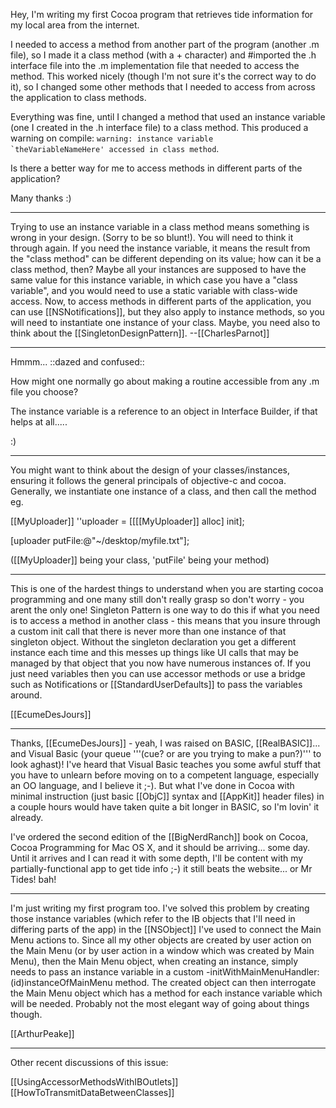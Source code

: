 Hey, I'm writing my first Cocoa program that retrieves tide information for my local area from the internet.

I needed to access a method from another part of the program (another .m file), so I made it a class method (with a + character) and #imported the .h interface file into the .m implementation file that needed to access the method. This worked nicely (though I'm not sure it's the correct way to do it), so I changed some other methods that I needed to access from across the application to class methods.

Everything was fine, until I changed a method that used an instance variable (one I created in the .h interface file) to a class method. This produced a warning on compile: <code>warning: instance variable `theVariableNameHere' accessed in class method</code>.

Is there a better way for me to access methods in different parts of the application?

Many thanks :)

----

Trying to use an instance variable in a class method means something is wrong in your design. (Sorry to be so blunt!). You will need to think it through again. If you need the instance variable, it means the result from the "class method" can be different depending on its value; how can it be a class method, then? Maybe all your instances are supposed to have the same value for this instance variable, in which case you have a "class variable", and you would need to use a static variable with class-wide access.
Now, to access methods in different parts of the application, you can use [[NSNotifications]], but they also apply to instance methods, so you will need to instantiate one instance of your class.
Maybe, you need also to think about the [[SingletonDesignPattern]]. --[[CharlesParnot]]

----

Hmmm... ::dazed and confused::

How might one normally go about making a routine accessible from any .m file you choose?

The instance variable is a reference to an object in Interface Builder, if that helps at all.....

:)

----

You might want to think about the design of your classes/instances, ensuring it follows the general principals of objective-c and cocoa.
Generally, we instantiate one instance of a class, and then call the method eg.

[[MyUploader]] ''uploader = [[[[MyUploader]] alloc] init];

[uploader putFile:@"~/desktop/myfile.txt"];

([[MyUploader]] being your class, 'putFile' being your method)

----

This is one of the hardest things to understand when you are starting cocoa programming and one many still don't really grasp so don't worry - you arent the only one!  Singleton Pattern is one way to do this if what you need is to access a method in another class - this means that you insure through a custom init call that there is never more than one instance of that singleton object.  Without the singleton declaration you get a different instance each time and this messes up things like UI calls that may be managed by that object that you now have numerous instances of.  If you just need variables then you can use accessor methods or use a bridge such as Notifications or [[StandardUserDefaults]] to pass the variables around.

[[EcumeDesJours]]

----

Thanks, [[EcumeDesJours]] - yeah, I was raised on BASIC, [[RealBASIC]]... and Visual Basic (your queue '''(cue? or are you trying to make a pun?)''' to look aghast)! I've heard that Visual Basic teaches you some awful stuff that you have to unlearn before moving on to a competent language, especially an OO language, and I believe it ;-). But what I've done in Cocoa with minimal instruction (just basic [[ObjC]] syntax and [[AppKit]] header files) in a couple hours would have taken quite a bit longer in BASIC, so I'm lovin' it already.

I've ordered the second edition of the [[BigNerdRanch]] book on Cocoa, Cocoa Programming for Mac OS X, and it should be arriving... some day. Until it arrives and I can read it with some depth, I'll be content with my partially-functional app to get tide info ;-) it still beats the website... or Mr Tides! bah!

----

I'm just writing my first program too. I've solved this problem by creating those instance variables (which refer to the IB objects that I'll need in differing parts of the app) in the [[NSObject]] I've used to connect the Main Menu actions to. Since all my other objects are created by user action on the Main Menu (or by user action in a window which was created by Main Menu), then the Main Menu object, when creating an instance, simply needs to pass an instance variable in a custom -initWithMainMenuHandler:(id)instanceOfMainMenu method. The created object can then interrogate the Main Menu object which has a method for each instance variable which will be needed. Probably not the most elegant way of going about things though.

[[ArthurPeake]]

----

Other recent discussions of this issue:

[[UsingAccessorMethodsWithIBOutlets]]
[[HowToTransmitDataBetweenClasses]]